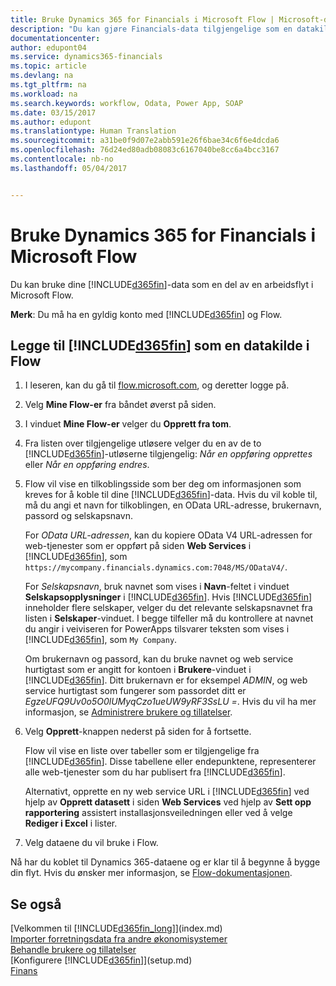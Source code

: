 ```yaml
---
title: Bruke Dynamics 365 for Financials i Microsoft Flow | Microsoft-dokumentasjon
description: "Du kan gjøre Financials-data tilgjengelige som en datakilde i Power Apps."
documentationcenter: 
author: edupont04
ms.service: dynamics365-financials
ms.topic: article
ms.devlang: na
ms.tgt_pltfrm: na
ms.workload: na
ms.search.keywords: workflow, Odata, Power App, SOAP
ms.date: 03/15/2017
ms.author: edupont
ms.translationtype: Human Translation
ms.sourcegitcommit: a31be0f9d07e2abb591e26f6bae34c6f6e4dcda6
ms.openlocfilehash: 76d24ed80adb08083c6167040be8cc6a4bcc3167
ms.contentlocale: nb-no
ms.lasthandoff: 05/04/2017


---
```

# <a name="using-dynamics-365-for-financials-in-microsoft-flow"></a>Bruke Dynamics 365 for Financials i Microsoft Flow
Du kan bruke dine [!INCLUDE[d365fin](includes/d365fin_md.md)]-data som en del av en arbeidsflyt i Microsoft Flow.  

**Merk**: Du må ha en gyldig konto med [!INCLUDE[d365fin](includes/d365fin_md.md)] og Flow.  

## <a name="to-add-included365finincludesd365finmdmd-as-a-data-source-in-flow"></a>Legge til [!INCLUDE[d365fin](includes/d365fin_md.md)] som en datakilde i Flow
1. I leseren, kan du gå til [flow.microsoft.com](https://flow.microsoft.com/en-us/), og deretter logge på.
2. Velg **Mine Flow-er** fra båndet øverst på siden.
3. I vinduet **Mine Flow-er** velger du **Opprett fra tom**.
4. Fra listen over tilgjengelige utløsere velger du en av de to [!INCLUDE[d365fin](includes/d365fin_md.md)]-utløserne tilgjengelig: *Når en oppføring opprettes* eller *Når en oppføring endres*.
5. Flow vil vise en tilkoblingsside som ber deg om informasjonen som kreves for å koble til dine [!INCLUDE[d365fin](includes/d365fin_md.md)]-data. Hvis du vil koble til, må du angi et navn for tilkoblingen, en OData URL-adresse, brukernavn, passord og selskapsnavn.

   For *OData URL-adressen*, kan du kopiere OData V4 URL-adressen for web-tjenester som er oppført på siden **Web Services** i [!INCLUDE[d365fin](includes/d365fin_md.md)], som `https://mycompany.financials.dynamics.com:7048/MS/ODataV4/`.  

   For *Selskapsnavn*, bruk navnet som vises i **Navn**-feltet i vinduet **Selskapsopplysninger** i [!INCLUDE[d365fin](includes/d365fin_md.md)]. Hvis [!INCLUDE[d365fin](includes/d365fin_md.md)] inneholder flere selskaper, velger du det relevante selskapsnavnet fra listen i **Selskaper**-vinduet. I begge tilfeller må du kontrollere at navnet du angir i veiviseren for PowerApps tilsvarer teksten som vises i [!INCLUDE[d365fin](includes/d365fin_md.md)], som `My Company`.

   Om brukernavn og passord, kan du bruke navnet og web service hurtigtast som er angitt for kontoen i **Brukere**-vinduet i [!INCLUDE[d365fin](includes/d365fin_md.md)]. Ditt brukernavn er for eksempel *ADMIN*, og web service hurtigtast som fungerer som passordet ditt er *EgzeUFQ9Uv0o5O0lUMyqCzo1ueUW9yRF3SsLU =*. Hvis du vil ha mer informasjon, se [Administrere brukere og tillatelser](ui-how-users-permissions.md).
6. Velg **Opprett**-knappen nederst på siden for å fortsette.

   Flow vil vise en liste over tabeller som er tilgjengelige fra [!INCLUDE[d365fin](includes/d365fin_md.md)]. Disse tabellene eller endepunktene, representerer alle web-tjenester som du har publisert fra [!INCLUDE[d365fin](includes/d365fin_md.md)].

   Alternativt, opprette en ny web service URL i [!INCLUDE[d365fin](includes/d365fin_md.md)] ved hjelp av **Opprett datasett** i siden **Web Services** ved hjelp av **Sett opp rapportering** assistert installasjonsveiledningen eller ved å velge **Rediger i Excel** i lister.
7. Velg dataene du vil bruke i Flow.

Nå har du koblet til Dynamics 365-dataene og er klar til å begynne å bygge din flyt. Hvis du ønsker mer informasjon, se [Flow-dokumentasjonen](https://flow.microsoft.com/documentation/getting-started/).

## <a name="see-also"></a>Se også
[Velkommen til [!INCLUDE[d365fin_long](includes/d365fin_long_md.md)]](index.md)  
[Importer forretningsdata fra andre økonomisystemer](upload-data.md)  
[Behandle brukere og tillatelser](ui-how-users-permissions.md)    
[Konfigurere [!INCLUDE[d365fin](includes/d365fin_md.md)]](setup.md)  
[Finans](finance.md)  

